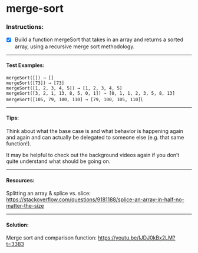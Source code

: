 # merge-sort

### Instructions:

- [x] Build a function mergeSort that takes in an array and returns a sorted array, using a recursive merge sort methodology.

---

#### Test Examples:

`mergeSort([]) → []`\
`mergeSort([73]) → [73]`\
`mergeSort([1, 2, 3, 4, 5]) → [1, 2, 3, 4, 5]`\
`mergeSort([3, 2, 1, 13, 8, 5, 0, 1]) → [0, 1, 1, 2, 3, 5, 8, 13]`\
`mergeSort([105, 79, 100, 110] → [79, 100, 105, 110]`\

---

#### Tips:

Think about what the base case is and what behavior is happening again and again and can actually be delegated to someone else (e.g. that same function!).

It may be helpful to check out the background videos again if you don’t quite understand what should be going on.

---

#### Resources:

Splitting an array & splice vs. slice:
https://stackoverflow.com/questions/9181188/splice-an-array-in-half-no-matter-the-size

---

#### Solution:

Merge sort and comparison function:
https://youtu.be/IJDJ0kBx2LM?t=3383
